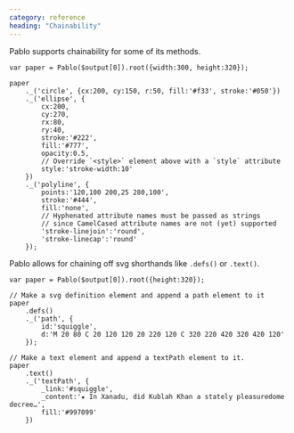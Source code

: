 ```yaml
---
category: reference
heading: "Chainability"
---
```


Pablo supports chainability for some of its methods.

    var paper = Pablo($output[0]).root({width:300, height:320});

    paper
        ._('circle', {cx:200, cy:150, r:50, fill:'#f33', stroke:'#050'})
        ._('ellipse', {
            cx:200,
            cy:270,
            rx:80,
            ry:40,
            stroke:'#222',
            fill:'#777',
            opacity:0.5,
            // Override `<style>` element above with a `style` attribute
            style:'stroke-width:10'
        })
        ._('polyline', {
            points:'120,100 200,25 280,100',
            stroke:'#444',
            fill:'none',
            // Hyphenated attribute names must be passed as strings
            // since CamelCased attribute names are not (yet) supported
            'stroke-linejoin':'round',
            'stroke-linecap':'round'
        });

Pablo allows for chaining off svg shorthands like `.defs()` or `.text()`.

    var paper = Pablo($output[0]).root({height:320});

    // Make a svg definition element and append a path element to it
    paper
        .defs()
        ._('path', {
            id:'squiggle',
            d:'M 20 80 C 20 120 120 20 220 120 C 320 220 420 320 420 120'
        });

    // Make a text element and append a textPath element to it.
    paper
        .text()
        ._('textPath', {
            _link:'#squiggle',
            _content:'★ In Xanadu, did Kublah Khan a stately pleasuredome decree…',
            fill:'#997099'
        })